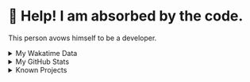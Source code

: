 # 🥺 Help! I am absorbed by the code. 

This person avows himself to be a developer.

<details>

<summary>My Wakatime Data</summary>

<!--START_SECTION:waka-->
![Lines of code](https://img.shields.io/badge/From%20Hello%20World%20I%27ve%20Written-8.8%20million%20lines%20of%20code-blue)

**🐱 My GitHub Data** 

> 📦 782.7 kB Used in GitHub's Storage 
 > 
> 🚫 Not Opted to Hire
 > 
> 📜 87 Public Repositories 
 > 
> 🔑 27 Private Repositories 
 > 
**I'm an Early 🐤** 

```text
🌞 Morning                2184 commits        ██████░░░░░░░░░░░░░░░░░░░   24.04 % 
🌆 Daytime                3884 commits        ███████████░░░░░░░░░░░░░░   42.75 % 
🌃 Evening                2943 commits        ████████░░░░░░░░░░░░░░░░░   32.39 % 
🌙 Night                  75 commits          ░░░░░░░░░░░░░░░░░░░░░░░░░   00.83 % 
```
📅 **I'm Most Productive on Tuesday** 

```text
Monday                   1133 commits        ███░░░░░░░░░░░░░░░░░░░░░░   12.47 % 
Tuesday                  1596 commits        ████░░░░░░░░░░░░░░░░░░░░░   17.57 % 
Wednesday                1593 commits        ████░░░░░░░░░░░░░░░░░░░░░   17.53 % 
Thursday                 1310 commits        ████░░░░░░░░░░░░░░░░░░░░░   14.42 % 
Friday                   1348 commits        ████░░░░░░░░░░░░░░░░░░░░░   14.84 % 
Saturday                 1129 commits        ███░░░░░░░░░░░░░░░░░░░░░░   12.43 % 
Sunday                   977 commits         ███░░░░░░░░░░░░░░░░░░░░░░   10.75 % 
```


**I Mostly Code in Go** 

```text
Python                   22 repos            ██████░░░░░░░░░░░░░░░░░░░   22.22 % 
TeX                      6 repos             ██░░░░░░░░░░░░░░░░░░░░░░░   06.06 % 
Rust                     3 repos             █░░░░░░░░░░░░░░░░░░░░░░░░   03.03 % 
Swift                    3 repos             █░░░░░░░░░░░░░░░░░░░░░░░░   03.03 % 
Shell                    2 repos             █░░░░░░░░░░░░░░░░░░░░░░░░   02.02 % 
```




 Last Updated on 13/04/2024 01:01:52 UTC
<!--END_SECTION:waka-->

</details>

<details>
 
 <summary>My GitHub Stats</summary>

[![CDFMLR's github stats](https://github-readme-stats.vercel.app/api?username=cdfmlr&count_private=true&show_icons=true)](https://github.com/anuraghazra/github-readme-stats)
 
</details>

<details>

<summary>Known Projects</summary>

[![Star History Chart](https://api.star-history.com/svg?repos=cdfmlr/pyflowchart,cdfmlr/muvtuber,cdfmlr/crud,cdfmlr/murecom-verse-1,cdfmlr/murecom-intro&type=Date)](https://star-history.com/#cdfmlr/pyflowchart&cdfmlr/muvtuber&cdfmlr/crud&cdfmlr/murecom-verse-1&cdfmlr/murecom-intro&Date)

 </details>
